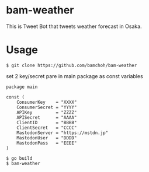 # bam-weather
This is Tweet Bot that tweets weather forecast in Osaka.

# Usage
```
$ git clone https://github.com/bamchoh/bam-weather
```

set 2 key/secret pare in main package as const variables
```
package main

const (
	ConsumerKey    = "XXXX"
	ConsumerSecret = "YYYY"
	APIKey         = "ZZZZ"
	APISecret      = "AAAA"
	ClientID       = "BBBB"
	ClientSecret   = "CCCC"
	MastodonServer = "https://mstdn.jp"
	MastodonUser   = "DDDD"
	MastodonPass   = "EEEE"
)
```

```
$ go build
$ bam-weather
```
